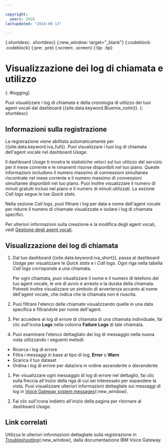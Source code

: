 ```yaml
---

copyright:
  years: 2018
lastupdated: "2018-06-13"

---
```


{:shortdesc: .shortdesc}
{:new_window: target="_blank"}
{:codeblock: .codeblock}
{:pre: .pre}
{:screen: .screen}
{:tip: .tip}


# Visualizzazione dei log di chiamata e utilizzo
{: #logging}

Puoi visualizzare i log di chiamata e della cronologia di utilizzo dei tuoi agent vocali dal dashboard {{site.data.keyword.Bluemix_notm}}.
{: shortdesc}

## Informazioni sulla registrazione

La registrazione viene abilitata automaticamente per {{site.data.keyword.iva_full}}. Puoi visualizzare i tuoi log di chiamata dell'agent vocale nel dashboard _Usage_.

Il dashboard _Usage_ ti mostra le statistiche veloci sul tuo utilizzo del servizio per il mese corrente e le rimanenti risorse disponibili nel tuo piano. Queste informazioni includono il numero massimo di connessioni simultanee riscontrate nel mese corrente e il numero massimo di connessioni simultanee disponibili nel tuo piano. Puoi inoltre visualizzare il numero di minuti gratuiti inclusi nel piano e il numero di minuti utilizzati. La sezione _Call logs_ segue le tue _Quick stats_.

Nella sezione _Call logs_, puoi filtrare i log per data e nome dell'agent vocale per ridurre il numero di chiamate visualizzate e isolare i log di chiamata specifici.

Per ulteriori informazioni sulla creazione e la modifica degli agent vocali, vedi [Gestione degli agent vocali](managing.html).

##  Visualizzazione dei log di chiamata

1. Dal tuo dashboard {{site.data.keyword.iva_short}}, passa al dashboard _Usage_ per visualizzare le _Quick stats_ e i _Call logs_. Ogni riga nella tabella _Call logs_ corrisponde a una chiamata.

      Per ogni chiamata, puoi visualizzare il nome e il numero di telefono del tuo agent vocale, le ore di avvio e arresto e la durata della chiamata. Potresti inoltre visualizzare un simbolo di avvertenza accanto al nome dell'agent vocale, che indica che la chiamata non è riuscita.

1.  Puoi filtrare l'elenco delle chiamate visualizzando quelle in una data specifica e filtrandole per nome dell'agent.

1. Per accedere ai log di errore di chiamata di una chiamata individuale, fai clic sull'icona **Logs** nella colonna **Failure Logs** di tale chiamata.

1. Puoi esaminare l'elenco dettagliato dei log di messaggio nella nuova vista utilizzando i seguenti metodi:
  * Ricerca i log di errore
  * Filtra i messaggi in base al tipo di log, **Error** o **Warn**
  * Scarica il tuo dataset
  * Ordina i log di errore per data/ora in ordine ascendente o discendente

1. Per visualizzare ogni messaggio di log di errore nel dettaglio, fai clic sulla freccia all'inizio della riga di cui sei interessato per espandere la vista. Puoi visualizzare ulteriori informazioni dettagliate sui messaggi di log in [Voice Gateway system messages](https://www.ibm.com/support/knowledgecenter/SS4U29/messages.html){:new_window}.

1. Fai clic sull'icona indietro all'inizio della pagina per ritornare al dashboard _Usage_.

## Link correlati
Utilizza le ulteriori informazioni dettagliate sulla registrazione in [Troubleshooting](https://www.ibm.com/support/knowledgecenter/SS4U29/troubleshooting.html){:new_window}, dalla documentazione IBM Voice Gateway.
